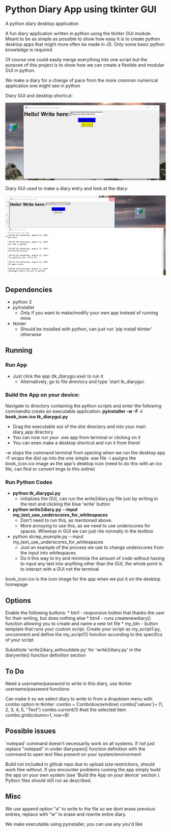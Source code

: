 # Python Diary App using tkinter GUI
A python diary desktop application 

A fun diary application written in python using the tkinter GUI module. Meant to be as simple as possible to show how easy it is to create python desktop apps that might more often be made in JS. Only some basic python knowledge is required. 

Of course one could easily merge everything into one script but the purpose of this project is to show how we can create a flexible and modular GUI in python. 

We make a diary for a change of pace from the more common numerical application one might see in python 

Diary GUI and desktop shortcut:

![Alt Text](screenshots/diary_app_img1.png)

Diary GUI used to make a diary entry and look at the diary:

![Alt Text](screenshots/diary_app_img2.png)

## Dependencies
 * python 3 
 * pyinstaller 
    * Only if you want to make/modify your own app instead of running mine
 * tkinter
    * Should be installed with python, can just run 'pip install tkinter' otherwise 

## Running
### Run App
 * Just click the app (tk_diarygui.exe) to run it
    * Alternatively, go to file directory and type 'start tk_diarygui. 


### Build the App on your device: 
Navigate to directory containing the python scripts and enter the following commandto create an executable application:
**pyinstaller -w -F -i book_icon.ico tk_diarygui.py**
 * Drag the executable out of the dist directory and into your main diary_app directory
 * You can now run your .exe app from terminal or clicking on it
 * You can even make a desktop shortcut and run it from there!
    
-w stops the command terminal from opening when we run the desktop app
-F wraps the dist up into the one simple .exe file
-i assigns the book_icon.ico image as the app's desktop icon (need to do this with an ico file, can find or convert imgs to this online)

### Run Python Codes 
 * **python tk_diarygui.py**
    * initializes the GUI, can run the write2diary.py file just by writing in the text and clicking the blue 'write' button
 * **python write2diary.py --input my_text_use_underscores_for_whitespaces**
    * Don't need to run this, as mentioned above.
    * More annoying to use this, as we need to use underscores for spaces. Whereas in GUI we can just rite normally in the textbox
 * python strrep_example.py --input my_text_use_underscores_for_whitespaces
    * Just an example of the process we use to change underscores from the input into whitespaces
    * Do it this way to try and minimize the amount of code without having to input any text into anything other than the GUI, the whole point is to interact with a GUI not the terminal 

book_icon.ico is the icon image for the app when we put it on the desktop homepage


## Options

Enable the following buttons:
    * btn1 - responsive button that thanks the user for their writing, but does nothing else
    * btn4 - runs createnewdiary() function allowing you to create and name a new txt file 
    * my_btn - button template that runs your custom script. Create your script as my_script1.py, uncomment and define the my_script1() function according to the specifics of your script
    

Substitute 'write2diary_withoutdate.py' for 'write2diary.py' in the diarywrite() function definition section

## To Do 
Need a username/password to write in this diary, use tkinter username/password functions 

Can make it so we select diary to write to from a dropdown menu  with combo option in tkinter:
combo = Combobox(window) 
combo['values']= (1, 2, 3, 4, 5, "Text")
combo.current(1) #set the selected item
combo.grid(column=1, row=8)

## Possible issues 
'notepad' command doesn't necessarily work on all systems. If not just replace "notepad" in under diaryopen() function definition with the command to open text files present on your system/environment

Build not included in github repo due to upload size restrictions, should work fine without. If you encounter problems running the app simply build the app on your own system (see 'Build the App on your device' section ). Python files should still run as described. 

## Misc 
We use append option "a" to write to the file so we dont erase previous entries, replace with "w" to erase and rewrite entire diary. 

We make executable using pyinstaller, you can use any you'd like  

